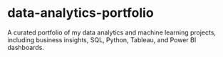 # data-analytics-portfolio
A curated portfolio of my data analytics and machine learning projects, including business insights, SQL, Python, Tableau, and Power BI dashboards.
